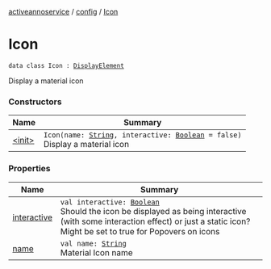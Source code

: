 [activeannoservice](../../index.md) / [config](../index.md) / [Icon](./index.md)

# Icon

`data class Icon : `[`DisplayElement`](../-display-element.md)

Display a material icon

### Constructors

| Name | Summary |
|---|---|
| [&lt;init&gt;](-init-.md) | `Icon(name: `[`String`](https://kotlinlang.org/api/latest/jvm/stdlib/kotlin/-string/index.html)`, interactive: `[`Boolean`](https://kotlinlang.org/api/latest/jvm/stdlib/kotlin/-boolean/index.html)` = false)`<br>Display a material icon |

### Properties

| Name | Summary |
|---|---|
| [interactive](interactive.md) | `val interactive: `[`Boolean`](https://kotlinlang.org/api/latest/jvm/stdlib/kotlin/-boolean/index.html)<br>Should the icon be displayed as being interactive (with some interaction effect) or just a static icon? Might be set to true for Popovers on icons |
| [name](name.md) | `val name: `[`String`](https://kotlinlang.org/api/latest/jvm/stdlib/kotlin/-string/index.html)<br>Material Icon name |
